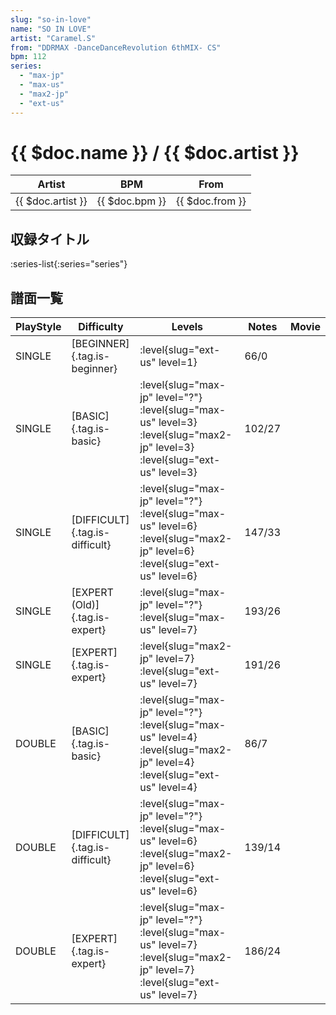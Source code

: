 ```yaml
---
slug: "so-in-love"
name: "SO IN LOVE"
artist: "Caramel.S"
from: "DDRMAX -DanceDanceRevolution 6thMIX- CS"
bpm: 112
series:
  - "max-jp"
  - "max-us"
  - "max2-jp"
  - "ext-us"
---
```


# {{ $doc.name }} / {{ $doc.artist }}

|Artist|BPM|From|
|------|---|----|
|{{ $doc.artist }}|{{ $doc.bpm }}|{{ $doc.from }}|

## 収録タイトル

:series-list{:series="series"}

## 譜面一覧

|PlayStyle|Difficulty|Levels|Notes|Movie|
|---------|----------|------|-----|-----|
|SINGLE|[BEGINNER]{.tag.is-beginner}|:level{slug="ext-us" level=1}|66/0||
|SINGLE|[BASIC]{.tag.is-basic}|:level{slug="max-jp" level="?"} :level{slug="max-us" level=3} :level{slug="max2-jp" level=3} :level{slug="ext-us" level=3}|102/27||
|SINGLE|[DIFFICULT]{.tag.is-difficult}|:level{slug="max-jp" level="?"} :level{slug="max-us" level=6} :level{slug="max2-jp" level=6} :level{slug="ext-us" level=6}|147/33||
|SINGLE|[EXPERT (Old)]{.tag.is-expert}|:level{slug="max-jp" level="?"} :level{slug="max-us" level=7}|193/26||
|SINGLE|[EXPERT]{.tag.is-expert}|:level{slug="max2-jp" level=7} :level{slug="ext-us" level=7}|191/26||
|DOUBLE|[BASIC]{.tag.is-basic}|:level{slug="max-jp" level="?"} :level{slug="max-us" level=4} :level{slug="max2-jp" level=4} :level{slug="ext-us" level=4}|86/7||
|DOUBLE|[DIFFICULT]{.tag.is-difficult}|:level{slug="max-jp" level="?"} :level{slug="max-us" level=6} :level{slug="max2-jp" level=6} :level{slug="ext-us" level=6}|139/14||
|DOUBLE|[EXPERT]{.tag.is-expert}|:level{slug="max-jp" level="?"} :level{slug="max-us" level=7} :level{slug="max2-jp" level=7} :level{slug="ext-us" level=7}|186/24||

